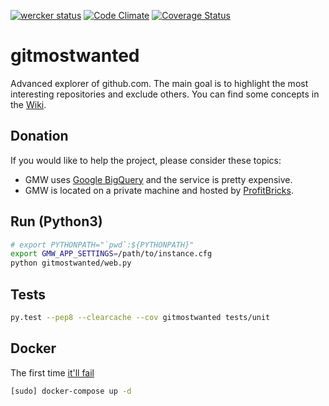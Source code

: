 [![wercker status](https://app.wercker.com/status/7767a5325ebf378ede0ac3016c992ebc/s "wercker status")](https://app.wercker.com/project/bykey/7767a5325ebf378ede0ac3016c992ebc)
[![Code Climate](https://codeclimate.com/github/kkamkou/gitmostwanted.com/badges/gpa.svg)](https://codeclimate.com/github/kkamkou/gitmostwanted.com)
[![Coverage Status](https://coveralls.io/repos/kkamkou/gitmostwanted.com/badge.svg?branch=HEAD&service=github)](https://coveralls.io/github/kkamkou/gitmostwanted.com?branch=HEAD)

# gitmostwanted
Advanced explorer of github.com. The main goal is to highlight the most interesting repositories and exclude others. You can find some concepts in the [Wiki](https://github.com/kkamkou/gitmostwanted.com/wiki).

## Donation
If you would like to help the project, please consider these topics:
- GMW uses [Google BigQuery](https://cloud.google.com/bigquery/pricing) and the service is pretty expensive.
- GMW is located on a private machine and hosted by [ProfitBricks](https://www.profitbricks.de/).

## Run (Python3)

```bash
# export PYTHONPATH="`pwd`:${PYTHONPATH}"
export GMW_APP_SETTINGS=/path/to/instance.cfg
python gitmostwanted/web.py
```

## Tests

```bash
py.test --pep8 --clearcache --cov gitmostwanted tests/unit
```

## Docker
The first time [it'll fail](https://github.com/docker/compose/issues/374)

```bash
[sudo] docker-compose up -d
```
